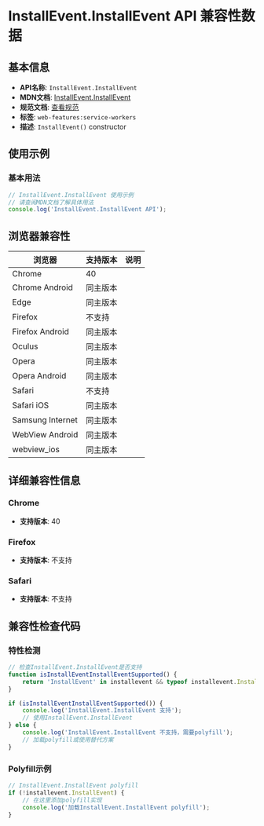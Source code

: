 # InstallEvent.InstallEvent API 兼容性数据

## 基本信息

- **API名称**: `InstallEvent.InstallEvent`
- **MDN文档**: [InstallEvent.InstallEvent](https://developer.mozilla.org/docs/Web/API/InstallEvent/InstallEvent)
- **规范文档**: [查看规范](https://w3c.github.io/ServiceWorker/#dom-installevent-installevent)
- **标签**: `web-features:service-workers`
- **描述**: `InstallEvent()` constructor

## 使用示例

### 基本用法

```javascript
// InstallEvent.InstallEvent 使用示例
// 请查阅MDN文档了解具体用法
console.log('InstallEvent.InstallEvent API');
```

## 浏览器兼容性

| 浏览器 | 支持版本 | 说明 |
|--------|----------|------|
| Chrome | 40 |  |
| Chrome Android | 同主版本 |  |
| Edge | 同主版本 |  |
| Firefox | 不支持 |  |
| Firefox Android | 同主版本 |  |
| Oculus | 同主版本 |  |
| Opera | 同主版本 |  |
| Opera Android | 同主版本 |  |
| Safari | 不支持 |  |
| Safari iOS | 同主版本 |  |
| Samsung Internet | 同主版本 |  |
| WebView Android | 同主版本 |  |
| webview_ios | 同主版本 |  |

## 详细兼容性信息

### Chrome

- **支持版本**: 40

### Firefox

- **支持版本**: 不支持

### Safari

- **支持版本**: 不支持

## 兼容性检查代码

### 特性检测

```javascript
// 检查InstallEvent.InstallEvent是否支持
function isInstallEventInstallEventSupported() {
    return 'InstallEvent' in installevent && typeof installevent.InstallEvent === 'function';
}

if (isInstallEventInstallEventSupported()) {
    console.log('InstallEvent.InstallEvent 支持');
    // 使用InstallEvent.InstallEvent
} else {
    console.log('InstallEvent.InstallEvent 不支持，需要polyfill');
    // 加载polyfill或使用替代方案
}
```

### Polyfill示例

```javascript
// InstallEvent.InstallEvent polyfill
if (!installevent.InstallEvent) {
    // 在这里添加polyfill实现
    console.log('加载InstallEvent.InstallEvent polyfill');
}
```

